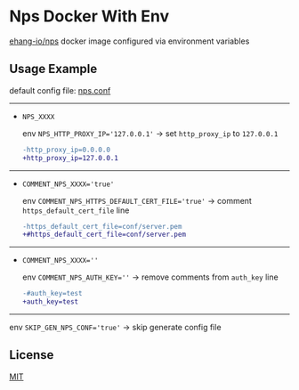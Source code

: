 # Nps Docker With Env

[ehang-io/nps](https://github.com/ehang-io/nps) docker image configured via environment variables

## Usage Example

default config file: [nps.conf](https://github.com/ehang-io/nps/blob/master/conf/nps.conf)

---

- `NPS_XXXX`

  env `NPS_HTTP_PROXY_IP='127.0.0.1'` -> set `http_proxy_ip` to `127.0.0.1`
    ```diff
    -http_proxy_ip=0.0.0.0
    +http_proxy_ip=127.0.0.1
    ```

---

- `COMMENT_NPS_XXXX='true'`

  env `COMMENT_NPS_HTTPS_DEFAULT_CERT_FILE='true'` -> comment `https_default_cert_file` line

    ```diff
    -https_default_cert_file=conf/server.pem
    +#https_default_cert_file=conf/server.pem
    ```

---

- `COMMENT_NPS_XXXX=''`

  env `COMMENT_NPS_AUTH_KEY=''` -> remove comments from `auth_key` line

    ```diff
    -#auth_key=test
    +auth_key=test
    ```

---
env `SKIP_GEN_NPS_CONF='true'` -> skip generate config file

## License

[MIT](https://github.com/MuXiu1997/nps-docker-with-env/blob/main/LICENSE)

